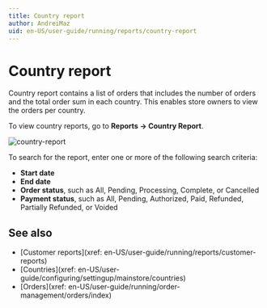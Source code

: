 ```yaml
---
title: Country report
author: AndreiMaz
uid: en-US/user-guide/running/reports/country-report
---
```


# Country report

Country report contains a list of orders that includes the number of orders and the total order sum in each country. This enables store owners to view the orders per country.

To view country reports, go to **Reports → Country Report**.

![country-report](_static/country-report/country-report.jpeg)

To search for the report, enter one or more of the following search criteria:

* **Start date**
* **End date**
* **Order status**, such as All, Pending, Processing, Complete, or Cancelled
* **Payment status**, such as All, Pending, Authorized, Paid, Refunded, Partially Refunded, or Voided

## See also

* [Customer reports](xref: en-US/user-guide/running/reports/customer-reports)
* [Countries](xref: en-US/user-guide/configuring/settingup/mainstore/countries)
* [Orders](xref: en-US/user-guide/running/order-management/orders/index)